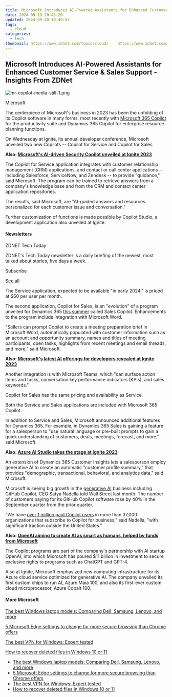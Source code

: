 ```yaml
---
title: Microsoft Introduces AI-Powered Assistants for Enhanced Customer Service & Sales Support - Insights From ZDNet
date: 2024-09-19 20:43:20
updated: 2024-09-20 10:49:53
tags:
  - cloud
categories:
  - tech
thumbnail: https://www.zdnet.com/topic/cloud/    https://www.zdnet.com/a/img/resize/366283cac8b2419e9bdd849fd0c49bfe23537f0a/2023/11/15/febafd27-0bde-4cf5-8c89-4bcbc8225287/msaismaller.png?width=170&height=96&fit=crop&format=pjpg&auto=webp
---
```


## Microsoft Introduces AI-Powered Assistants for Enhanced Customer Service & Sales Support - Insights From ZDNet

![mr-copilot-media-still-1.png](https://www.zdnet.com/a/img/resize/6513861d0f1eb9e955e572f202103c91bb56ecaa/2023/11/15/81b091f2-efe3-4fff-bc68-d548a4a9b537/mr-copilot-media-still-1.png?auto=webp&width=1280)

Microsoft

The centerpiece of Microsoft's business in 2023 has been the unfolding of its Copilot software in many forms, most recently with [Microsoft 365 Copilot](https://www.zdnet.com/article/what-is-microsoft-copilot-heres-everything-you-need-to-know/) for the productivity suite and Dynamics 365 Copilot for enterprise resource planning functions.

On Wednesday at Ignite, its annual developer conference, Microsoft unveiled two new Copilots -- Copilot for Service and Copilot for Sales.

**Also: [Microsoft's AI-driven Security Copilot unveiled at Ignite 2023](https://www.zdnet.com/article/boosting-cybersecurity-microsofts-ai-driven-security-copilot-unveiled-at-ignite-2023/)**

The Copilot for Service application integrates with customer relationship management (CRM) applications, and contact or call center applications -- including Salesforce, ServiceNow, and Zendesk -- to provide "guidance," said Microsoft. The program can be trained to retrieve answers from a company's knowledge base and from the CRM and contact center application repositories.

The results, said Microsoft, are "AI-guided answers and resources personalized for each customer issue and conversation."

Further customization of functions is made possible by Copilot Studio, a development application also unveiled at Ignite.

#### Newsletters

ZDNET Tech Today

ZDNET's Tech Today newsletter is a daily briefing of the newest, most talked about stories, five days a week.

 Subscribe

[See all](https://www.zdnet.com/newsletters/)

The Service application, expected to be available "in early 2024," is priced at $50 per user per month. 

The second application, Copilot for Sales, is an "evolution" of a program unveiled for Dynamics 365 [this summer](https://www.zdnet.com/article/microsofts-inspire-2023-10-quick-ai-and-partnership-announcements-you-need-to-know/) called Sales Copilot. Enhancements to the program include integration with Microsoft Word. 

"Sellers can prompt Copilot to create a meeting preparation brief in Microsoft Word, automatically populated with customer information such as an account and opportunity summary, names and titles of meeting participants, open tasks, highlights from recent meetings and email threads, and more," said Microsoft. 

**Also: [Microsoft's latest AI offerings for developers revealed at Ignite 2023](https://www.zdnet.com/article/microsofts-latest-ai-offerings-for-developers-revealed-at-ignite-2023/)**

Another integration is with Microsoft Teams, which "can surface action items and tasks, conversation key performance indicators (KPIs), and sales keywords."

Copilot for Sales has the same pricing and availability as Service. 

Both the Service and Sales applications are included with Microsoft 365 Copilot.

In addition to Service and Sales, Microsoft announced additional features for Dynamics 365\. For example, in Dynamics 365 Sales is gaining a feature for a salesperson to "use natural language or pre-built prompts to gain a quick understanding of customers, deals, meetings, forecast, and more," said Microsoft.

**Also: [Azure AI Studio takes the stage at Ignite 2023](https://www.zdnet.com/article/azure-ai-studio-takes-the-stage-at-ignite-2023-unlock-the-potential-of-azure-ai-studios-ai-toolkit/)**

An extension of Dynamics 365 Customer Insights lets a salesperson employ generative AI to create an automatic "customer profile summary," that provides "demographic, transactional, behavioral, and analytics data," said Microsoft. 

Microsoft is seeing big growth in the [generative AI](https://www.zdnet.com/article/what-is-generative-ai-and-why-is-it-so-popular-heres-everything-you-need-to-know/) business including GitHub Copilot, CEO Satya Nadella told Wall Street last month. The number of customers paying for its GitHub Copilot software rose by 40% in the September quarter from the prior quarter.

"We have [over 1 million paid Copilot users](https://www.zdnet.com/article/microsoft-has-over-a-million-paying-github-copilot-users-ceo-nadella/) in more than 37,000 organizations that subscribe to Copilot for business," said Nadella, "with significant traction outside the United States."

**Also: [OpenAI aiming to create AI as smart as humans, helped by funds from Microsoft](https://www.zdnet.com/article/openai-aiming-to-create-ai-as-smart-as-humans-helped-by-funds-from-microsoft/)**

The Copilot programs are part of the company's partnership with AI startup OpenAI, into which Microsoft has poured $11 billion in investment to secure exclusive rights to programs such as ChatGPT and GPT-4\. 

Also at Ignite, Microsoft emphasized new computing infrastructure for its Azure cloud service optimized for generative AI. The company unveiled its first custom chips to run AI, Azure Maia 100, and also its first-ever custom cloud microprocessor, Azure Cobalt 100\. 

#### More Microsoft

[The best Windows laptop models: Comparing Dell, Samsung, Lenovo, and more](https://www.zdnet.com/article/best-windows-laptop/ "The best Windows laptop models: Comparing Dell, Samsung, Lenovo, and more")

[5 Microsoft Edge settings to change for more secure browsing than Chrome offers](https://www.zdnet.com/article/5-microsoft-edge-settings-to-change-for-more-secure-browsing-than-chrome-offers/ "5 Microsoft Edge settings to change for more secure browsing than Chrome offers")

[The best VPN for Windows: Expert tested](https://www.zdnet.com/article/best-vpn-for-windows-pc/ "The best VPN for Windows: Expert tested")

[How to recover deleted files in Windows 10 or 11](https://www.zdnet.com/article/how-to-recover-deleted-files-in-windows-10-or-11/ "How to recover deleted files in Windows 10 or 11")

* [The best Windows laptop models: Comparing Dell, Samsung, Lenovo, and more](https://www.zdnet.com/article/best-windows-laptop/ "The best Windows laptop models: Comparing Dell, Samsung, Lenovo, and more")
* [5 Microsoft Edge settings to change for more secure browsing than Chrome offers](https://www.zdnet.com/article/5-microsoft-edge-settings-to-change-for-more-secure-browsing-than-chrome-offers/ "5 Microsoft Edge settings to change for more secure browsing than Chrome offers")
* [The best VPN for Windows: Expert tested](https://www.zdnet.com/article/best-vpn-for-windows-pc/ "The best VPN for Windows: Expert tested")
* [How to recover deleted files in Windows 10 or 11](https://www.zdnet.com/article/how-to-recover-deleted-files-in-windows-10-or-11/ "How to recover deleted files in Windows 10 or 11")

<ins class="adsbygoogle"
     style="display:block"
     data-ad-format="autorelaxed"
     data-ad-client="ca-pub-7571918770474297"
     data-ad-slot="1223367746"></ins>



<ins class="adsbygoogle"
     style="display:block"
     data-ad-client="ca-pub-7571918770474297"
     data-ad-slot="8358498916"
     data-ad-format="auto"
     data-full-width-responsive="true"></ins>

